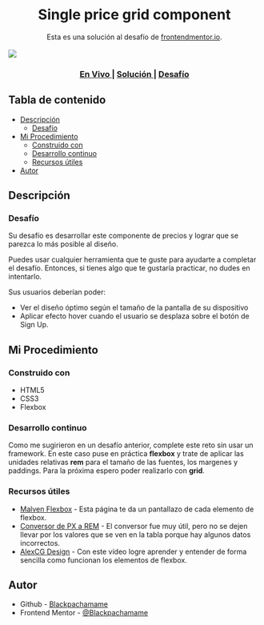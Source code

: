 <h1 align="center">Single price grid component</h1>

<div align="center">
   Esta es una solución al desafío de <a href="https://www.frontendmentor.io/challenges/pricing-component-with-toggle-8vPwRMIC" target="_blank">frontendmentor.io</a>.
</div>
<br>
<img src="design/desktop-preview.jpg"></img>
<br>
<div align="center">
  <h3>
    <a href="https://blackpachamame.github.io/desafíos-frontendmentor/single-price-grid-component/" color="white">
      En Vivo
    </a>
    <span> | </span>
    <a href="https://www.frontendmentor.io/solutions/single-price-grid-component-con-flexbox-td0f0peF4">
      Solución
    </a>
   <span> | </span>
    <a href="https://www.frontendmentor.io/challenges/single-price-grid-component-5ce41129d0ff452fec5abbbc">
      Desafío
    </a>
  </h3>
</div>

## Tabla de contenido

- [Descripción](#descripción)
  - [Desafío](#desafío)
- [Mi Procedimiento](#mi-procedimiento)
  - [Construido con](#construido-con)
  - [Desarrollo continuo](#desarrollo-continuo)
  - [Recursos útiles](#recursos-útiles)
- [Autor](#autor)

## Descripción

### Desafío

Su desafío es desarrollar este componente de precios y lograr que se parezca lo más posible al diseño.

Puedes usar cualquier herramienta que te guste para ayudarte a completar el desafío. Entonces, si tienes algo que te gustaría practicar, no dudes en intentarlo.

Sus usuarios deberían poder:

- Ver el diseño óptimo según el tamaño de la pantalla de su dispositivo
- Aplicar efecto hover cuando el usuario se desplaza sobre el botón de Sign Up.

## Mi Procedimiento

### Construido con

- HTML5
- CSS3
- Flexbox

### Desarrollo continuo

Como me sugirieron en un desafío anterior, complete este reto sin usar un framework. En este caso puse en práctica **flexbox** y trate de aplicar las unidades relativas **rem** para el tamaño de las fuentes, los margenes y paddings. Para la próxima espero poder realizarlo con **grid**.

### Recursos útiles

- [Malven Flexbox](https://flexbox.malven.co) - Esta página te da un pantallazo de cada elemento de flexbox.
- [Conversor de PX a REM](https://nekocalc.com/es/px-a-rem-conversor) - El conversor fue muy útil, pero no se dejen llevar por los valores que se ven en la tabla porque hay algunos datos incorrectos.
- [AlexCG Design](https://www.youtube.com/watch?v=YYlHGRkwz7U) - Con este vídeo logre aprender y entender de forma sencilla como funcionan los elementos de flexbox.

## Autor

- Github - [Blackpachamame](https://github.com/Blackpachamame)
- Frontend Mentor - [@Blackpachamame](https://www.frontendmentor.io/profile/Blackpachamame)

